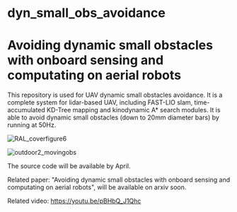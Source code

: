 # dyn_small_obs_avoidance

# Avoiding dynamic small obstacles with onboard sensing and computating on aerial robots

This repository is used for UAV dynamic small obstacles avoidance. It is a complete system for lidar-based UAV, including FAST-LIO slam, time-accumulated KD-Tree mapping and kinodynamic A* search modules. It is able to avoid dynamic small obstacles (down to 20mm diameter bars) by running at 50Hz.

![RAL_coverfigure6](https://user-images.githubusercontent.com/23183555/109411264-d39ccf00-79db-11eb-85d3-764a6b17235d.png)

![outdoor2_movingobs](https://user-images.githubusercontent.com/23183555/109411282-f202ca80-79db-11eb-8ae0-704bda25ff12.png)

The source code will be available by April.

Related paper:
"Avoiding dynamic small obstacles with onboard sensing and computating on aerial robots", will be available on arxiv soon.

Related video:
https://youtu.be/pBHbQ_J1Qhc
